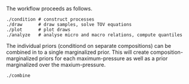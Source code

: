 The workflow proceeds as follows.

```
./condition # construct processes
./draw      # draw samples, solve TOV equations
./plot      # plot draws
./analyze   # analyse micro and macro relations, compute quantiles
```

The individual priors (conditiond on separate compositions) can be combined in to a single marginalized prior.
This will create composition-marginalized priors for each maximum-pressure as well as a prior marginalized over the maxium-pressure.

```
./combine
```
